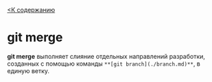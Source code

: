 [ <К содержанию](../readme.md)

# git merge

**git merge** выполняет слияние отдельных направлений разработки, созданных с помощью команды `**[git branch](./branch.md)**`, в единую ветку.